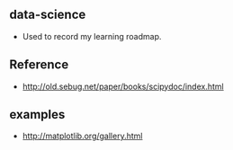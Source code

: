 ## data-science
* Used to record my learning roadmap.

## Reference
* http://old.sebug.net/paper/books/scipydoc/index.html

## examples
* http://matplotlib.org/gallery.html

